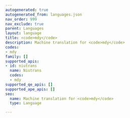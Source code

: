 ```yaml
---
autogenerated: true
autogenerated_from: languages.json
nav_order: 999
nav_exclude: true
parent: Languages
layout: language
title: <code>mdy</code>
description: Machine translation for <code>mdy</code>
codes:
- mdy
family: []
supported_apis:
- id: niutrans
  name: Niutrans
  codes:
  - mdy
supported_qe_apis: []
supported_ape_apis: []
seo:
  name: Machine translation for <code>mdy</code>
  type: Language

---
```


